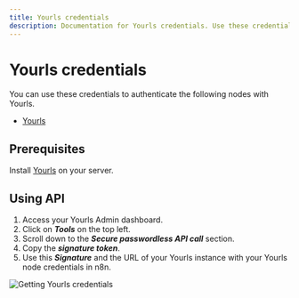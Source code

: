 ```yaml
---
title: Yourls credentials
description: Documentation for Yourls credentials. Use these credentials to authenticate Yourls in n8n, a workflow automation platform.
---
```


# Yourls credentials

You can use these credentials to authenticate the following nodes with Yourls.

- [Yourls](/integrations/builtin/app-nodes/n8n-nodes-base.yourls/)

## Prerequisites

Install [Yourls](https://github.com/YOURLS/YOURLS) on your server.

## Using API

1. Access your Yourls Admin dashboard.
2. Click on ***Tools*** on the top left.
3. Scroll down to the ***Secure passwordless API call*** section.
4. Copy the ***signature token***.
5. Use this ***Signature*** and the URL of your Yourls instance with your Yourls node credentials in n8n.

![Getting Yourls credentials](/_images/integrations/builtin/credentials/yourls/using-api.gif)

